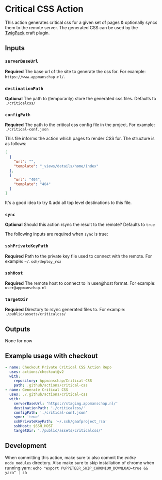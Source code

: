 # Critical CSS Action

This action generates critical css for a given set of pages & optionally syncs them to the remote server.
The generated CSS can be used by the [TwigPack](https://github.com/nystudio107/craft-twigpack/) craft plugin.

## Inputs

### `serverBaseUrl`

**Required** The base url of the site to generate the css for. For example: `https://www.appmanschap.nl/`.

### `destinationPath`

**Optional** The path to (temporarily) store the generated css files. Defaults to `./criticalcss/`

### `configPath`
**Required** The path to the critical css config file in the project. For example: `./critical-conf.json`

This file informs the action which pages to render CSS for. The structure is as follows:

```json
[
  {
    "url": "",
    "template": "_views/details/home/index"
  },
  {
    "url": "404",
    "template": "404"
  }
]
```
It's a good idea to try & add all top level destinations to this file.

### `sync`

**Optional** Should this action rsync the result to the remote? Defaults to `true`

The following inputs are required when `sync` is true:

### `sshPrivateKeyPath`

**Required** Path to the private key file used to connect with the remote. For example: `~/.ssh/deploy_rsa`

### `sshHost`

**Required** The remote host to connect to in user@host format. For example: `user@appmanschap.nl`


### `targetDir`

**Required** Directory to rsync generated files to. For example: `./public/assets/criticalcss/`

## Outputs

None for now

## Example usage with checkout

```yaml
- name: Checkout Private Critical CSS Action Repo
  uses: actions/checkout@v2
  with:
    repository: Appmanschap/Critical-CSS
    path: .github/actions/critical-css
- name: Generate Critical CSS
  uses: ./.github/actions/critical-css
  with:
    serverBaseUrl: 'https://staging.appmanschap.nl/'
    destinationPath: './criticalcss/'
    configPath: './critical-conf.json'
    sync: 'true'
    sshPrivateKeyPath: '~/.ssh/gaafproject_rsa'
    sshHost: $SSH_HOST
    targetDir: './public/assets/criticalcss/'
```

## Development
When committing this action, make sure to also commit the _entire_ `node_modules` directory.
Also make sure to skip installation of chrome when running yarn:
`echo "export PUPPETEER_SKIP_CHROMIUM_DOWNLOAD=true && yarn" | sh`
